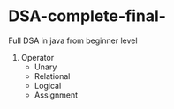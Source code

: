 # DSA-complete-final-
Full DSA in java from beginner level
1) Operator
   - Unary
   - Relational
   - Logical
   - Assignment
